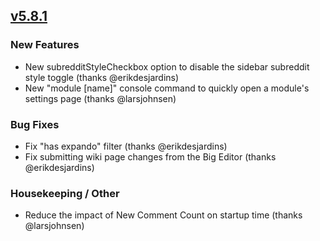 ## [v5.8.1](https://github.com/honestbleeps/Reddit-Enhancement-Suite/releases/v5.8.1)


### New Features

- New subredditStyleCheckbox option to disable the sidebar subreddit style toggle (thanks @erikdesjardins)
- New "module [name]" console command to quickly open a module's settings page (thanks @larsjohnsen)

### Bug Fixes

- Fix "has expando" filter (thanks @erikdesjardins)
- Fix submitting wiki page changes from the Big Editor (thanks @erikdesjardins)

### Housekeeping / Other

- Reduce the impact of New Comment Count on startup time (thanks @larsjohnsen)
